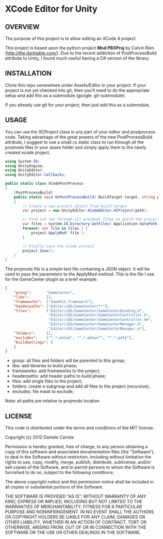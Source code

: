 # XCode Editor for Unity

## OVERVIEW

The purpose of this project is to allow editing an XCode 4 project.

This project is based upon the python project **Mod PBXProj** by Calvin Rien (http://the.darktable.com/). Due to the recent addiction of PostProcessBuild attribute to Unity, I found much useful having a C# version of the library.


## INSTALLATION

Clone this repo somewhere under Assets/Editor in your project. If your project is not yet checked into git, then you'll need to do the appropriate setup and add this as a submodule (google: git-submodule).

If you already use git for your project, then just add this as a submodule.


## USAGE

You can use the XCProject class in any part of your editor and postprocess code. Taking advantage of the great powers of the new PostProcessBuild attribute, I suggest to use a small cs static class to run through all the projmods files in your asses folder and simply apply them to the newly created xcode project.

```cs
using System.IO;
using UnityEngine;
using UnityEditor;
using UnityEditor.Callbacks;

public static class XCodePostProcess
{
    [PostProcessBuild]
    public static void OnPostProcessBuild( BuildTarget target, string path )
    {
        // Create a new project object from build target
        var project = new UnityEditor.XCodeEditor.XCProject(path);

        // Find and run through all projmods files to patch the project
        var files = System.IO.Directory.GetFiles( Application.dataPath, "*.projmods", SearchOption.AllDirectories );
        foreach( var file in files ) {
            project.ApplyMod( file );
        }

        // Finally save the xcode project
        project.Save();
    }
}
```

The projmods file is a simple text file containing a JSON object. It will be used to pass the parameters to the ApplyMod method. This is the file I use for the GameCenter plugin as a brief example:

```json
{
    "group":       "GameCenter",
    "libs":        [],
    "frameworks":  ["GameKit.framework"],
    "headerpaths": ["Editor/iOS/GameCenter/**"],
    "files":       ["Editor/iOS/GameCenter/GameCenterBinding.m",
                    "Editor/iOS/GameCenter/GameCenterController.h",
                    "Editor/iOS/GameCenter/GameCenterController.mm",
                    "Editor/iOS/GameCenter/GameCenterManager.h",
                    "Editor/iOS/GameCenter/GameCenterManager.m"],
    "folders":     [],
    "excludes":    ["^.*.meta$", "^.*.mdown^", "^.*.pdf$"],
    "buildSettings": {
    }
}
```

- group: all files and folders will be parented to this group;
- libs: add libraries to build phase;
- frameworks: add frameworks to the project;
- headerpaths: add header paths to build phase;
- files: add single files to the project;
- folders: create a subgroup and add all files to the project (recursive);
- excludes: file mask to exclude;

Note: all paths are relative to projmods location


## LICENSE

This code is distributed under the terms and conditions of the MIT license.

Copyright (c) 2012 Daniele Cariola

Permission is hereby granted, free of charge, to any person obtaining a copy of this software and associated documentation files (the "Software"), to deal in the Software without restriction, including without limitation the rights to use, copy, modify, merge, publish, distribute, sublicense, and/or sell copies of the Software, and to permit persons to whom the Software is furnished to do so, subject to the following conditions:

The above copyright notice and this permission notice shall be included in all copies or substantial portions of the Software.

THE SOFTWARE IS PROVIDED "AS IS", WITHOUT WARRANTY OF ANY KIND, EXPRESS OR IMPLIED, INCLUDING BUT NOT LIMITED TO THE WARRANTIES OF MERCHANTABILITY, FITNESS FOR A PARTICULAR PURPOSE AND NONINFRINGEMENT. IN NO EVENT SHALL THE AUTHORS OR COPYRIGHT HOLDERS BE LIABLE FOR ANY CLAIM, DAMAGES OR OTHER LIABILITY, WHETHER IN AN ACTION OF CONTRACT, TORT OR OTHERWISE, ARISING FROM, OUT OF OR IN CONNECTION WITH THE SOFTWARE OR THE USE OR OTHER DEALINGS IN THE SOFTWARE.
